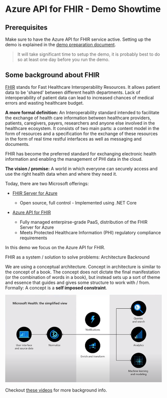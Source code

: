 # Azure API for FHIR - Demo Showtime

## Prerequisites
Make sure to have the Azure API for FHIR service active. Setting up the demo is explained in the [demo preparation document](./Prepare-Demo.md).
> It will take significant time to setup the demo, it is probably best to do so at least one day before you run the demo.

## Some background about FHIR

[FHIR](http://hl7.org/fhir/R4/index.html) stands for Fast Healthcare Interoperability Resources. It allows patient data to be 'shared' between different health departments. Lack of interoperability of patient data can lead to increased chances of medical errors and wasting healthcare budget.

**A more formal definition:** An Interoperability standard intended to facilitate the exchange of health care information between healthcare providers, patients, caregivers, payers, researchers and anyone else involved in the healthcare ecosystem. It consists of two main parts: a content model in the form of resources and a specification for the exchange of these resources in the form of real time restful interfaces as well as messaging and documents.

FHIR has become the preferred standard for exchanging electronic health information and enabling the management of PHI data in the cloud.

**The vision / promise:** A world in which everyone can securely access and use the right health data when and where they need it.

Today, there are two Microsoft offerings:
* [FHIR Server for Azure](https://github.com/Microsoft/fhir-server)
    * Open source, full control - Implemented using .NET Core

* [Azure API for FHIR](https://docs.microsoft.com/en-us/azure/healthcare-apis/fhir/overview)
    * Fully managed enterpirse-grade PaaS, distribution of the FHIR Server for Azure
	* Meets Protected Healthcare Information (PHI) regulatory compliance requirements

In this demo we focus on the Azure API for FHIR.





FHIR as a system / solution to solve problems: Architecture Backround

We are using a conceptual architecture. Concept in architecture is similar to the concept of a book. The concept does not dictate the final manifestation (or the combination of words in a book), but instead sets up a sort of theme and essence that guides and gives some structure to work with / from. Formally: A concept is a **self imposed constraint**.

![ScreenShot](media/SimpleView.png)

Checkout [these videos](https://www.youtube.com/playlist?list=PL8nfc9haGeb7zEgT3DXS110BgY5032bf1) for more background info.